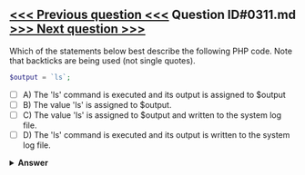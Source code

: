 [<<< Previous question <<<](0310.md)   Question ID#0311.md   [>>> Next question >>>](0312.md)
---

Which of the statements below best describe the following PHP code. Note that backticks are being used (not single quotes).
```php
$output = `ls`;
```

- [ ] A) The 'ls' command is executed and its output is assigned to $output
- [ ] B) The value 'ls' is assigned to $output.
- [ ] C) The value 'ls' is assigned to $output and written to the system log file.
- [ ] D) The 'ls' command is executed and its output is written to the system log file.

<details><summary><b>Answer</b></summary>
<p>
  Answer: <strong>A</strong>
</p>
</details>
